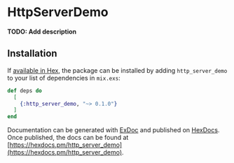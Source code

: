 # HttpServerDemo

**TODO: Add description**

## Installation

If [available in Hex](https://hex.pm/docs/publish), the package can be installed
by adding `http_server_demo` to your list of dependencies in `mix.exs`:

```elixir
def deps do
  [
    {:http_server_demo, "~> 0.1.0"}
  ]
end
```

Documentation can be generated with [ExDoc](https://github.com/elixir-lang/ex_doc)
and published on [HexDocs](https://hexdocs.pm). Once published, the docs can
be found at [https://hexdocs.pm/http_server_demo](https://hexdocs.pm/http_server_demo).

